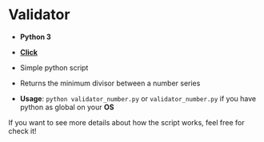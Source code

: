 # **Validator**

- **Python 3**
- **[Click](http://click.palletsprojects.com/en/7.x/)**

- Simple python script 
- Returns the minimum divisor between a number series

- **Usage**: ``` python validator_number.py ``` or ``` validator_number.py ``` if you have python as global on your **OS**

If you want to see more details about how the script works, feel free for check it!


